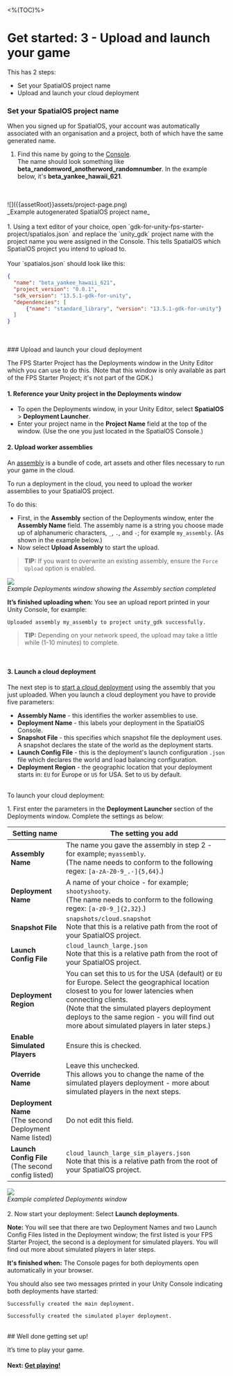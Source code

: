 <%(TOC)%>
# Get started: 3 - Upload and launch your game

This has 2 steps:

* Set your SpatialOS project name
* Upload and launch your cloud deployment


### Set your SpatialOS project name

When you signed up for SpatialOS, your account was automatically associated with an organisation and a project, both of which have the same generated name.

1. Find this name by going to the [Console](https://console.improbable.io/projects). <br/>
The name should look something like **beta_randomword_anotherword_randomnumber**.
In the example below, it's **beta_yankee_hawaii_621**.
<br/>
<br/>
![]({{assetRoot}}assets/project-page.png)<br/>
_Example autogenerated SpatialOS project name_
<br/>
<br/>
1. Using a text editor of your choice, open `gdk-for-unity-fps-starter-project/spatialos.json` and replace the `unity_gdk` project name with the project name you were assigned in the Console. This tells SpatialOS which SpatialOS project you intend to upload to.
<br/><br/>
Your `spatialos.json` should look like this:

```json
{
  "name": "beta_yankee_hawaii_621",
  "project_version": "0.0.1",
  "sdk_version": "13.5.1-gdk-for-unity",
  "dependencies": [
      {"name": "standard_library", "version": "13.5.1-gdk-for-unity"}
  ]
}
```

<br/>
<br/>
### Upload and launch your cloud deployment

The FPS Starter Project has the Deployments window in the Unity Editor which you can use to do this. (Note that this window is only available as part of the FPS Starter Project; it's not part of the GDK.)

#### 1. Reference your Unity project in the Deployments window

* To open the Deployments window, in your Unity Editor, select **SpatialOS** > **Deployment Launcher**.
* Enter your project name in the **Project Name** field at the top of the window. (Use the one you just located in the SpatialOS Console.)

#### 2. Upload worker assemblies

An [assembly](https://docs.improbable.io/reference/latest/shared/glossary#assembly) is a bundle of code, art assets and other files necessary to run your game in the cloud.

To run a deployment in the cloud, you need to upload the worker assemblies to your SpatialOS project. <br/>

To do this:

* First, in the **Assembly** section of the Deployments window, enter the **Assembly Name** field. The assembly name is a string you choose made up of alphanumeric characters, `_`, `.`, and `-`; for example `my_assembly`. (As shown in the example below.)
* Now select **Upload Assembly** to start the upload.

> **TIP:** If you want to overwrite an existing assembly, ensure the `Force Upload` option is enabled.

![]({{assetRoot}}assets/deployment-window.png)
<br/> _Example Deployments window showing the Assembly section completed_

**It’s finished uploading when:** You see an upload report printed in your Unity Console, for example:

```
Uploaded assembly my_assembly to project unity_gdk successfully.
```

> **TIP:** Depending on your network speed, the upload may take a little while (1-10 minutes) to complete.

<br/>

#### 3. Launch a cloud deployment

The next step is to [start a cloud deployment](https://docs.improbable.io/reference/latest/shared/deploy/deploy-cloud#5-deploy-the-project) using the assembly that you just uploaded. When you launch a cloud deployment you have to provide five parameters:

* **Assembly Name** - this identifies the worker assemblies to use.
* **Deployment Name** - this labels your deployment in the SpatialOS Console.
* **Snapshot File** - this specifies which snapshot file the deployment uses. A snapshot declares the state of the world as the deployment starts.
* **Launch Config File** - this is the deployment's launch configuration `.json` file which declares the world and load balancing configuration.
* **Deployment Region** - the geographic location that your deployment starts in: `EU` for Europe or `US` for USA. Set to `US` by default.

<br/>
To launch your cloud deployment:

1\. First enter the parameters in the **Deployment Launcher** section of the Deployments window. Complete the settings as below:
<br/>

|Setting name|The setting you add|
|-----|------|
|**Assembly Name**| The name you gave the assembly in step 2 - for example; `myassembly`. <br/>(The name needs to conform to the following regex: `[a-zA-Z0-9_.-]{5,64}`.)|
|**Deployment Name**| A name of your choice - for example; `shootyshooty`. <br/>(The name needs to conform to the following regex: `[a-z0-9_]{2,32}`.)|
|**Snapshot File**|`snapshots/cloud.snapshot`<br/>Note that this is a relative path from the root of your SpatialOS project.|
|**Launch Config File** | `cloud_launch_large.json`<br/>Note that this is a relative path from the root of your SpatialOS project.|
|**Deployment Region**| You can set this to `US` for the USA (default) or `EU` for Europe. Select the geographical location closest to you for lower latencies when connecting clients. <br/> (Note that the simulated players deployment deploys to the same region - you will find out more about simulated players in later steps.)|
|**Enable Simulated Players**| Ensure this is checked.|
|**Override Name**| Leave this unchecked.<br/>This allows you to change the name of the simulated players deployment - more about simulated players in the next steps.|
|**Deployment Name**<br/> (The second Deployment Name listed)| Do not edit this field.|
|**Launch Config File**<br/> (The second config listed)|`cloud_launch_large_sim_players.json`<br/>Note that this is a relative path from the root of your SpatialOS project.|

![]({{assetRoot}}assets/deployment-window.png)
<br/>_Example completed Deployments window_
<br/>
<br/>
2\. Now start your deployment: Select **Launch deployments**.

**Note:** You will see that there are two Deployment Names and two Launch Config Files listed in the Deployment window; the first listed is your FPS Starter Project, the second is a deployment for simulated players. You will find out more about simulated players in later steps.
<br/>

**It's finished when:** The Console pages for both deployments open automatically in your browser.

You should also see two messages printed in your Unity Console indicating both deployments have started:

```
Successfully created the main deployment.
```
```
Successfully created the simulated player deployment.
```

<br/>
## Well done getting set up!

It’s time to play your game.

#### Next: [Get playing!]({{urlRoot}}/content/get-started/get-playing.md)
